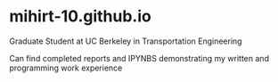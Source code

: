 # mihirt-10.github.io
Graduate Student at UC Berkeley in Transportation Engineering

Can find completed reports and IPYNBS demonstrating my written and programming work experience
